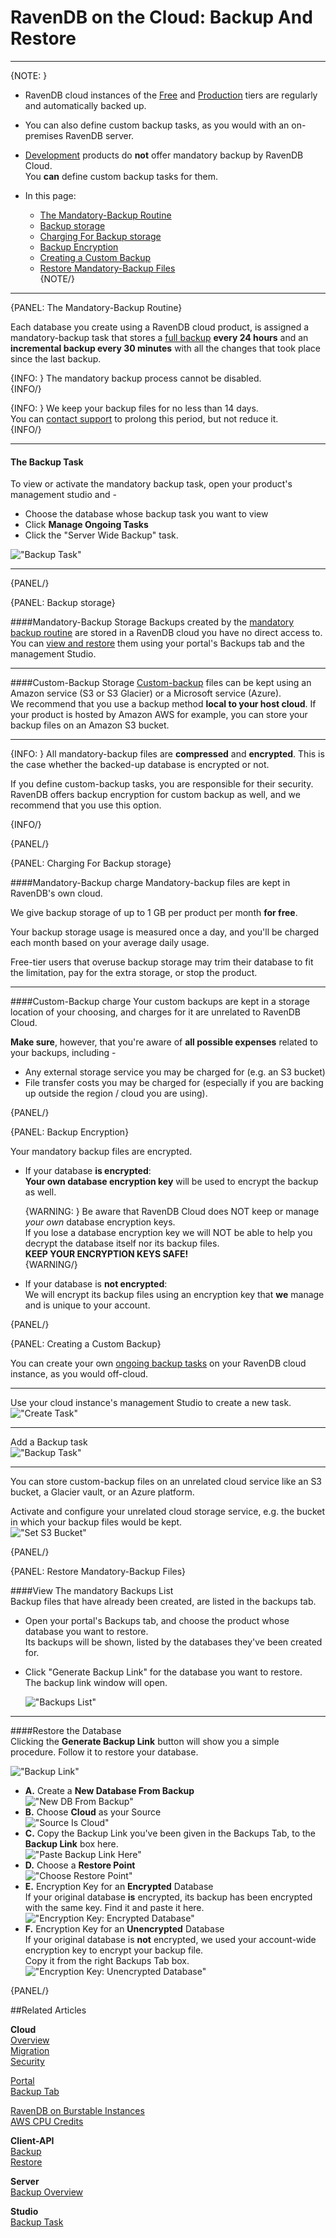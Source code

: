 # RavenDB on the Cloud: Backup And Restore
---

{NOTE: }

* RavenDB cloud instances of the [Free](../cloud/cloud-instances#a-free-cloud-node) and 
  [Production](../cloud/cloud-instances#a-production-cloud-cluster) tiers are regularly and automatically backed up.  

* You can also define custom backup tasks, as you would with an on-premises RavenDB server.  

* [Development](../cloud/cloud-instances#a-development-cloud-server) products do **not** offer mandatory backup by RavenDB Cloud.  
  You **can** define custom backup tasks for them.  

* In this page:  
  * [The Mandatory-Backup Routine](../cloud/cloud-backup-and-restore#the-mandatory-backup-routine)  
  * [Backup storage](../cloud/cloud-backup-and-restore#backup-storage)  
  * [Charging For Backup storage](../cloud/cloud-backup-and-restore#charging-for-backup-storage)  
  * [Backup Encryption](../cloud/cloud-backup-and-restore#backup-encryption)  
  * [Creating a Custom Backup](../cloud/cloud-backup-and-restore#creating-a-custom-backup)  
  * [Restore Mandatory-Backup Files](../cloud/cloud-backup-and-restore#restore-mandatory-backup-files)  
{NOTE/}

---

{PANEL: The Mandatory-Backup Routine}

Each database you create using a RavenDB cloud product, is assigned a mandatory-backup task that 
stores a [full backup](../server/ongoing-tasks/backup-overview#backup-scope-full-or-incremental) 
**every 24 hours** and an **incremental backup every 30 minutes** with all the changes that took 
place since the last backup.  

{INFO: }
The mandatory backup process cannot be disabled.  
{INFO/}

{INFO: }
We keep your backup files for no less than 14 days.  
You can [contact support](../cloud/portal/cloud-portal-support-tab) to prolong this period, but not reduce it.  
{INFO/}

---

#### The Backup Task

To view or activate the mandatory backup task, open your product's management studio and -  

* Choose the database whose backup task you want to view  
* Click **Manage Ongoing Tasks**  
* Click the "Server Wide Backup" task.  

!["Backup Task"](images\backup-and-restore-001-backup-task.png "Backup Task")  

---
{PANEL/}

{PANEL: Backup storage}

####Mandatory-Backup Storage
Backups created by the [mandatory backup routine](../cloud/cloud-backup-and-restore#the-mandatory-backup-routine) are stored in a RavenDB 
cloud you have no direct access to.  
You can [view and restore](../cloud/cloud-backup-and-restore#restore-mandatory-backup-files) them using your portal's Backups tab and the 
management Studio.  

---

####Custom-Backup Storage
[Custom-backup](../cloud/cloud-backup-and-restore#creating-a-custom-backup) files can be kept using an Amazon service 
(S3 or S3 Glacier) or a Microsoft service (Azure).  
We recommend that you use a backup method **local to your host cloud**. If your product is hosted by Amazon AWS for example, 
you can store your backup files on an Amazon S3 bucket.  

---

{INFO: }
All mandatory-backup files are **compressed** and **encrypted**. This is the case whether the backed-up database is encrypted or not.  

If you define custom-backup tasks, you are responsible for their security. RavenDB offers backup encryption for custom backup as well, 
and we recommend that you use this option.  

{INFO/}

{PANEL/}

{PANEL: Charging For Backup storage}

####Mandatory-Backup charge
Mandatory-backup files are kept in RavenDB's own cloud.  

We give backup storage of up to 1 GB per product per month **for free**. 

Your backup storage usage is measured once a day, and you'll be charged each month based on your average daily usage.  

Free-tier users that overuse backup storage may trim their database to fit the limitation, pay for the extra storage, 
or stop the product.  

---

####Custom-Backup charge
Your custom backups are kept in a storage location of your choosing, and charges for it are unrelated to RavenDB Cloud.  

**Make sure**, however, that you're aware of **all possible expenses** related to your backups, including -  

* Any external storage service you may be charged for (e.g. an S3 bucket)  
* File transfer costs you may be charged for (especially if you are backing up outside the region / cloud you are using).  


{PANEL/}

{PANEL: Backup Encryption}

Your mandatory backup files are encrypted.

* If your database **is encrypted**:  
  **Your own database encryption key** will be used to encrypt the backup as well.  
  
    {WARNING: }
    Be aware that RavenDB Cloud does NOT keep or manage *your own* database encryption keys.  
    If you lose a database encryption key we will NOT be able to help you decrypt the database itself nor its backup files.  
    **KEEP YOUR ENCRYPTION KEYS SAFE!**  
    {WARNING/}

* If your database is **not encrypted**:  
  We will encrypt its backup files using an encryption key that **we** manage and is unique to your account.  

{PANEL/}

{PANEL: Creating a Custom Backup}

You can create your own [ongoing backup tasks](https://ravendb.net/docs/article-page/4.2/Csharp/studio/database/tasks/ongoing-tasks/backup-task) 
on your RavenDB cloud instance, as you would off-cloud.  

---

Use your cloud instance's management Studio to create a new task.  
!["Create Task"](images\backup-001-add-backup-task.png "Create Task")  

---

Add a Backup task  
!["Backup Task"](images\backup-002-add-backup-task.png "Backup Task")  

---

You can store custom-backup files on an unrelated cloud service like an S3 bucket, a Glacier vault, or an Azure platform.  

Activate and configure your unrelated cloud storage service, e.g. the bucket in which your backup files would be kept.  
!["Set S3 Bucket"](images\backup-003-set-s3-bucket.png "Set S3 Bucket")  

{PANEL/}

{PANEL: Restore Mandatory-Backup Files}

####View The mandatory Backups List  
Backup files that have already been created, are listed in the backups tab.  

* Open your portal's Backups tab, and choose the product whose database you want to restore.  
  Its backups will be shown, listed by the databases they've been created for.  
* Click "Generate Backup Link" for the database you want to restore.  
  The backup link window will open.

  !["Backups List"](images\backup-and-restore-002-mandatory-backups-tab-list.png "Backups List")  

---

####Restore the Database  
Clicking the **Generate Backup Link** button will show you a simple procedure. Follow it to restore your database.  

!["Backup Link"](images\backup-and-restore-003-backup-link-window.png "Backup Link")  

* **A.** Create a **New Database From Backup**  
  !["New DB From Backup"](images\backup-and-restore-004-new-database-from-backup.png "New DB From Backup")  
* **B.** Choose **Cloud** as your Source  
  !["Source Is Cloud"](images\backup-and-restore-005-source-is-cloud.png "Source Is Cloud")  
* **C.** Copy the Backup Link you've been given in the Backups Tab, to the **Backup Link** box here.  
  !["Paste Backup Link Here"](images\backup-and-restore-006-paste-backup-link.png "Paste Backup Link Here")  
* **D.** Choose a **Restore Point**  
  !["Choose Restore Point"](images\backup-and-restore-007-restore-point.png "Choose Restore Point")  
* **E.** Encryption Key for an **Encrypted** Database  
  If your original database **is** encrypted, its backup has been encrypted with the same key. Find it and paste it here.  
  !["Encryption Key: Encrypted Database"](images\backup-and-restore-008-encryption-key-1.png "Encryption Key: Encrypted Database")  
* **F.**  Encryption Key for an **Unencrypted** Database  
  If your original database is **not** encrypted, we used your account-wide encryption key to encrypt your backup file.  
  Copy it from the right Backups Tab box.  
  !["Encryption Key: Unencrypted Database"](images\backup-and-restore-009-encryption-key-2.png "Encryption Key: Unencrypted Database")  

{PANEL/}

##Related Articles

**Cloud**  
[Overview](cloud-overview)  
[Migration](cloud-migration)  
[Security](cloud-security)  
  
[Portal](../cloud/portal/cloud-portal)  
[Backup Tab](../cloud/portal/cloud-portal-backups-tab)  
  
[RavenDB on Burstable Instances](https://ayende.com/blog/187681-B/running-ravendb-on-burstable-cloud-instances)  
[AWS CPU Credits](https://docs.aws.amazon.com/AWSEC2/latest/UserGuide/burstable-credits-baseline-concepts.html)  

**Client-API**  
[Backup](../client-api/operations/maintenance/backup/backup)  
[Restore](../client-api/operations/maintenance/backup/restore)  

**Server**  
[Backup Overview](../server/ongoing-tasks/backup-overview)  

**Studio**  
[Backup Task](../studio/database/tasks/ongoing-tasks/backup-task)  
